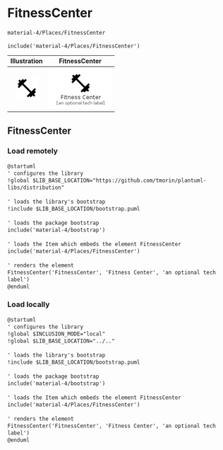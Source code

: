 # FitnessCenter


```text
material-4/Places/FitnessCenter
```

```text
include('material-4/Places/FitnessCenter')
```



| Illustration | FitnessCenter |
| :---: | :---: |
| ![illustration for Illustration](../../material-4/Places/FitnessCenter.png) | ![illustration for FitnessCenter](../../material-4/Places/FitnessCenter.Local.png) |




## FitnessCenter

### Load remotely
```plantuml
@startuml
' configures the library
!global $LIB_BASE_LOCATION="https://github.com/tmorin/plantuml-libs/distribution"

' loads the library's bootstrap
!include $LIB_BASE_LOCATION/bootstrap.puml

' loads the package bootstrap
include('material-4/bootstrap')

' loads the Item which embeds the element FitnessCenter
include('material-4/Places/FitnessCenter')

' renders the element
FitnessCenter('FitnessCenter', 'Fitness Center', 'an optional tech label')
@enduml
```

### Load locally
```plantuml
@startuml
' configures the library
!global $INCLUSION_MODE="local"
!global $LIB_BASE_LOCATION="../.."

' loads the library's bootstrap
!include $LIB_BASE_LOCATION/bootstrap.puml

' loads the package bootstrap
include('material-4/bootstrap')

' loads the Item which embeds the element FitnessCenter
include('material-4/Places/FitnessCenter')

' renders the element
FitnessCenter('FitnessCenter', 'Fitness Center', 'an optional tech label')
@enduml
```

